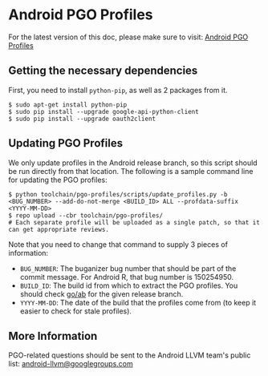 Android PGO Profiles
====================

For the latest version of this doc, please make sure to visit:
[Android PGO Profiles](https://android.googlesource.com/toolchain/pgo-profiles/+/master/README.md)


Getting the necessary dependencies
----------------------------------

First, you need to install `python-pip`, as well as 2 packages from it.

```
$ sudo apt-get install python-pip
$ sudo pip install --upgrade google-api-python-client
$ sudo pip install --upgrade oauth2client
```

Updating PGO Profiles
---------------------

We only update profiles in the Android release branch, so this script should
be run directly from that location. The following is a sample command line for
updating the PGO profiles:

```
$ python toolchain/pgo-profiles/scripts/update_profiles.py -b <BUG_NUMBER> --add-do-not-merge <BUILD_ID> ALL --profdata-suffix <YYYY-MM-DD>
$ repo upload --cbr toolchain/pgo-profiles/
# Each separate profile will be uploaded as a single patch, so that it can get appropriate reviews.
```

Note that you need to change that command to supply 3 pieces of information:
- `BUG_NUMBER`: The buganizer bug number that should be part of the commit
                message. For Android R, that bug number is 150254950.
- `BUILD_ID`: The build id from which to extract the PGO profiles. You should
              check [go/ab](http://go/ab) for the given release branch.
- `YYYY-MM-DD`: The date of the build that the profiles come from (to keep it
                easier to check for stale profiles).


More Information
----------------

PGO-related questions should be sent to the Android LLVM team's public list:
[android-llvm@googlegroups.com](https://groups.google.com/forum/#!forum/android-llvm)

